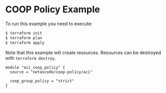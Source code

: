 <!-- BEGIN_TF_DOCS -->
# COOP Policy Example

To run this example you need to execute:

```bash
$ terraform init
$ terraform plan
$ terraform apply
```

Note that this example will create resources. Resources can be destroyed with `terraform destroy`.

```hcl
module "aci_coop_policy" {
  source = "netascode/coop-policy/aci"

  coop_group_policy = "strict"
}

```
<!-- END_TF_DOCS -->